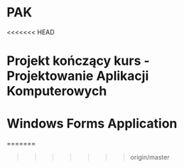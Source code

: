 # PAK
<<<<<<< HEAD
# Projekt kończący kurs - Projektowanie Aplikacji Komputerowych
# Windows Forms Application
=======
>>>>>>> origin/master

